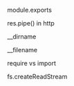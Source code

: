 module.exports

res.pipe() in http

\_\_dirname

\_\_filename

require vs import

fs.createReadStream
